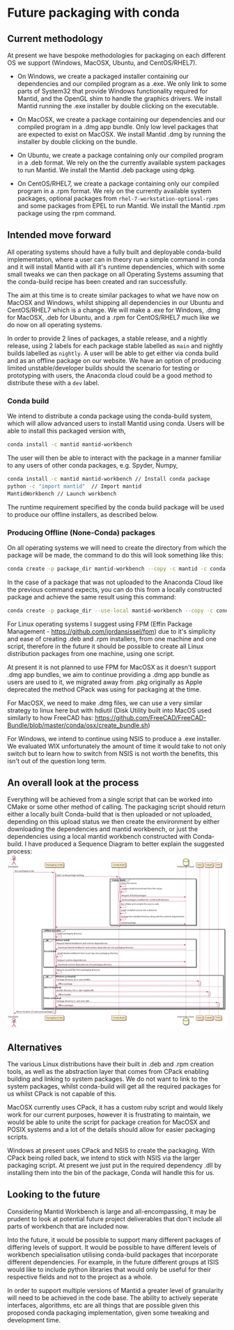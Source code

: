 <!-- This document's diagrams are produced using the .plantuml documents in this file's directory and plantuml -->
# Future packaging with conda
## Current methodology
At present we have bespoke methodologies for packaging on each different OS we support (Windows, MacOSX, Ubuntu, and CentOS/RHEL7).

- On Windows, we create a packaged installer containing our dependencies and our compiled program as a .exe. We only link to some parts of System32 that provide Windows functionality required for Mantid, and the OpenGL shim to handle the graphics drivers. We install Mantid running the .exe installer by double clicking on the executable.

- On MacOSX, we create a package containing our dependencies and our compiled program in a .dmg app bundle. Only low level packages that are expected to exist on MacOSX. We install Mantid .dmg by running the installer by double clicking on the bundle.

- On Ubuntu, we create a package containing only our compiled program in a .deb format. We rely on the the currently available system packages to run Mantid. We install the Mantid .deb package using dpkg.

- On CentOS/RHEL7, we create a package containing only our compiled program in a .rpm format. We rely on the currently available system packages, optional packages from `rhel-7-workstation-optional-rpms` and some packages from EPEL to run Mantid. We install the Mantid .rpm package using the rpm command.

## Intended move forward

All operating systems should have a fully built and deployable conda-build implementation, where a user can in theory run a simple command in conda and it will install Mantid with all it's runtime dependencies, which with some small tweaks we can then package on all Operating Systems assuming that the conda-build recipe has been created and ran successfully.

The aim at this time is to create similar packages to what we have now on MacOSX and Windows, whilst shipping all dependencies in our Ubuntu and CentOS/RHEL7 which is a change. We will make a .exe for Windows, .dmg for MacOSX, .deb for Ubuntu, and a .rpm for CentOS/RHEL7 much like we do now on all operating systems.

In order to provide 2 lines of packages, a stable release, and a nightly release, using 2 labels for each package stable labelled as `main` and nightly builds labelled as `nightly`. A user will be able to get either via conda build and as an offline package on our website. We have an option of producing limited unstable/developer builds should the scenario for testing or prototyping with users, the Anaconda cloud could be a good method to distribute these with a `dev` label.

### Conda build

We intend to distribute a conda package using the conda-build system, which will allow advanced users to install Mantid using conda. Users will be able to install this packaged version with, 
```bash
conda install -c mantid mantid-workbench
```
The user will then be able to interact with the package in a manner familiar to any users of other conda packages, e.g. Spyder, Numpy,
```bash
conda install -c mantid mantid-workbench // Install conda package
python -c "import mantid"  // Import mantid
MantidWorkbench // Launch workbench
```
The runtime requirement specified by the conda build package will be used to produce our offline installers, as described below. 

### Producing Offline (None-Conda) packages

On all operating systems we will need to create the directory from which the package will be made, the command to do this will look something like this:
```bash
conda create -p package_dir mantid-workbench --copy -c mantid -c conda-forge -y
```

In the case of a package that was not uploaded to the Anaconda Cloud like the previous command expects, you can do this from a locally constructed package and achieve the same result using this command:
```bash
conda create -p package_dir --use-local mantid-workbench --copy -c conda-forge -y
```

For Linux operating systems I suggest using FPM (Effin Package Management - https://github.com/jordansissel/fpm) due to it's simplicity and ease of creating .deb and .rpm installers, from one machine and one script, therefore in the future it should be possible to create all Linux distribution packages from one machine, using one script. 

At present it is not planned to use FPM for MacOSX as it doesn't support .dmg app bundles, we aim to continue providing a .dmg app bundle as users are used to it, we migrated away from .pkg originally as Apple deprecated the method CPack was using for packaging at the time.

For MacOSX, we need to make .dmg files, we can use a very similar strategy to linux here but with hdiutil (Disk Utility built into MacOS used similarly to how FreeCAD has: https://github.com/FreeCAD/FreeCAD-Bundle/blob/master/conda/osx/create_bundle.sh)

For Windows, we intend to continue using NSIS to produce a .exe installer. We evaluated WIX unfortunately the amount of time it would take to not only switch but to learn how to switch from NSIS is not worth the benefits, this isn't out of the question long term. 


## An overall look at the process
Everything will be achieved from a single script that can be worked into CMake or some other method of calling. The packaging script should return either a locally built Conda-build that is then uploaded or not uploaded, depending on this upload status we then create the environment by either downloading the dependencies and mantid workbench, or just the dependencies using a local mantid workbench constructed with Conda-build. I have produced a Sequence Diagram to better explain the suggested process:
![packaging_plan_diagram](packaging_plan_diagram.png)

## Alternatives

The various Linux distributions have their built in .deb and .rpm creation tools, as well as the abstraction layer that comes from CPack enabling building and linking to system packages. We do not want to link to the system packages, whilst conda-build will get all the required packages for us whilst CPack is not capable of this.

MacOSX currently uses CPack, it has a custom ruby script and would likely work for our current purposes, however it is frustrating to maintain, we would be able to unite the script for package creation for MacOSX and POSIX systems and a lot of the details should allow for easier packaging scripts. 

Windows at present uses CPack and NSIS to create the packaging. With CPack being rolled back, we intend to stick with NSIS via the larger packaging script. At present we just put in the required dependency .dll by installing them into the bin of the package, Conda will handle this for us.

## Looking to the future
Considering Mantid Workbench is large and all-encompassing, it may be prudent to look at potential future project deliverables that don't include all parts of workbench that are included now.

Into the future, it would be possible to support many different packages of differing levels of support. It would be possible to have different levels of workbench specialisation utilising conda-build packages that incorporate different dependencies. For example, in the future different groups at ISIS would like to include python libraries that would only be useful for their respective fields and not to the project as a whole.

In order to support multiple versions of Mantid a greater level of granularity will need to be achieved in the code base. The ability to actively seperate interfaces, algorithms, etc are all things that are possible given this proposed conda packaging implementation, given some tweaking and development time.
